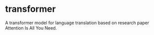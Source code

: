 # transformer
A  transformer model for language translation based on research paper Attention Is All You Need.
